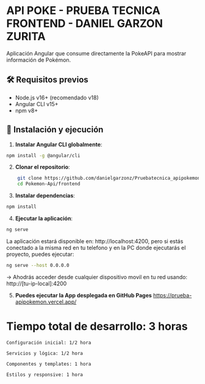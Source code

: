 # API POKE - PRUEBA TECNICA FRONTEND - DANIEL GARZON ZURITA

Aplicación Angular que consume directamente la PokeAPI para mostrar información de Pokémon.

## 🛠️ Requisitos previos

- Node.js v16+ (recomendado v18)
- Angular CLI v15+
- npm v8+

## 🚀 Instalación y ejecución

1. **Instalar Angular CLI globalmente**:
```bash
npm install -g @angular/cli
```

2. **Clonar el repositorio**:
```bash
    git clone https://github.com/danielgarzonz/Pruebatecnica_apipokemon.git
    cd Pokemon-Api/frontend
```

3. **Instalar dependencias**:
```bash
npm install
```

4. **Ejecutar la aplicación**:
```bash
ng serve
```

La aplicación estará disponible en: http://localhost:4200, pero si estás conectado a la misma red en tu telefono y en la PC donde ejecutarás el proyecto, puedes ejecutar:

```bash
ng serve --host 0.0.0.0
```

→ Ahodrás acceder desde cualquier dispositivo movil en tu red usando: http://[tu-ip-local]:4200

5. **Puedes ejecutar la App desplegada en GitHub Pages**
https://prueba-apipokemon.vercel.app/

# Tiempo total de desarrollo: 3 horas

    Configuración inicial: 1/2 hora

    Servicios y lógica: 1/2 hora

    Componentes y templates: 1 hora

    Estilos y responsive: 1 hora
